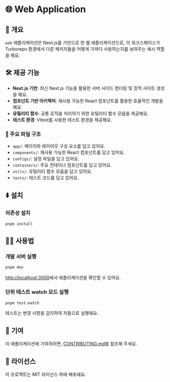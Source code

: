 # 🌐 Web Application

## 📖 개요

`web` 애플리케이션은 Next.js를 기반으로 한 웹 애플리케이션으로, 이 워크스페이스가 Turborepo 환경에서 다른 패키지들을 어떻게 가져다 사용하는지를 보여주는 예시 역할을 해요.

## 🛠️ 제공 기능

- **Next.js 기반**: 최신 Next.js 기능을 활용한 서버 사이드 렌더링 및 정적 사이트 생성을 해요.
- **컴포넌트 기반 아키텍처**: 재사용 가능한 React 컴포넌트를 활용한 효율적인 개발을 해요.
- **유틸리티 함수**: 공통 로직을 처리하기 위한 유틸리티 함수 모음을 제공해요.
- **테스트 환경**: Vitest를 사용한 테스트 환경을 제공해요.

### 📁 주요 파일 구조

- `app/`: 페이지와 레이아웃 구성 요소를 담고 있어요.
- `components/`: 재사용 가능한 React 컴포넌트를 담고 있어요.
- `configs/`: 설정 파일을 담고 있어요.
- `containers/`: 주요 컨테이너 컴포넌트를 담고 있어요.
- `utils/`: 유틸리티 함수 모음을 담고 있어요.
- `tests/`: 테스트 코드를 담고 있어요.

## ⬇️ 설치

### 의존성 설치

```bash
pnpm install
```

## 🧑‍💻 사용법

### 개발 서버 실행

```bash
pnpm dev
```

[http://localhost:3000](http://localhost:3000)에서 애플리케이션을 확인할 수 있어요.

### 단위 테스트 watch 모드 실행

```bash
pnpm test:watch
```

테스트는 변경 사항을 감지하여 자동으로 실행돼요.

## 🤝 기여

이 애플리케이션에 기여하려면, [CONTRIBUTING.md](../../CONTRIBUTING.md)를 참조해 주세요.

## 📜 라이선스

이 프로젝트는 MIT 라이선스 하에 배포돼요.
